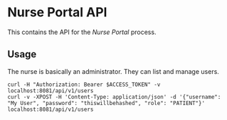 # Nurse Portal API

This contains the API for the *Nurse Portal* process.

## Usage

The nurse is basically an administrator. They can list and manage users. 

```
curl -H "Authorization: Bearer $ACCESS_TOKEN" -v localhost:8081/api/v1/users
curl -v -XPOST -H 'Content-Type: application/json' -d '{"username": "My User", "password": "thiswillbehashed", "role": "PATIENT"}' localhost:8081/api/v1/users
```
